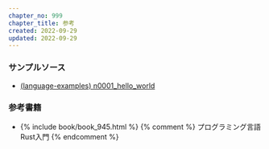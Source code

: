 ```yaml
---
chapter_no: 999
chapter_title: 参考
created: 2022-09-29
updated: 2022-09-29
---
```

### サンプルソース
- [(language-examples) n0001_hello_world](https://github.com/fumokmm/language-examples/tree/main/Rust/n0001_hello_world)

### 参考書籍
- {% include book/book_945.html %} {% comment %} プログラミング言語Rust入門 {% endcomment %}
